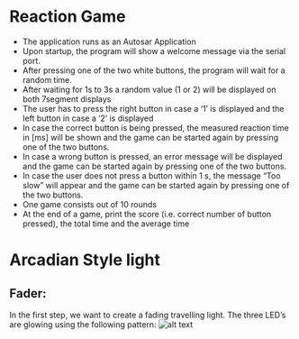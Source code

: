 # Reaction Game
- The application runs as an Autosar Application
- Upon startup, the program will show a welcome message via the serial port.
- After pressing one of the two white buttons, the program will wait for a random time. 
- After waiting for 1s to 3s a random value (1 or 2) will be displayed on both 7segment displays
- The user has to press the right button in case a ‘1’ is displayed and the left button in case a ‘2’ is displayed
- In case the correct button is being pressed, the measured reaction time in [ms] will be shown and the game can be started again by pressing one of the two buttons.
- In case a wrong button is pressed, an error message will be displayed and the game can be started again by pressing one of the two buttons.
- In case the user does not press a button within 1 s, the message “Too slow” will appear and the game can be started again by pressing one of the two buttons.
- One game consists out of 10 rounds
- At the end of a game, print the score (i.e. correct number of button pressed), the total time and the average time
  
# Arcadian Style light
## Fader:
In the first step, we want to create a fading travelling light. The three LED’s are glowing using the following pattern:
![alt text]([https://github.com/[username]/[reponame]/blob/[branch]/image.jpg?raw=true](https://github.com/SreeSamanvithaManoorVadhoolas/ReactionGame/blob/master/Screenshot%202024-04-18%20020035.png))
